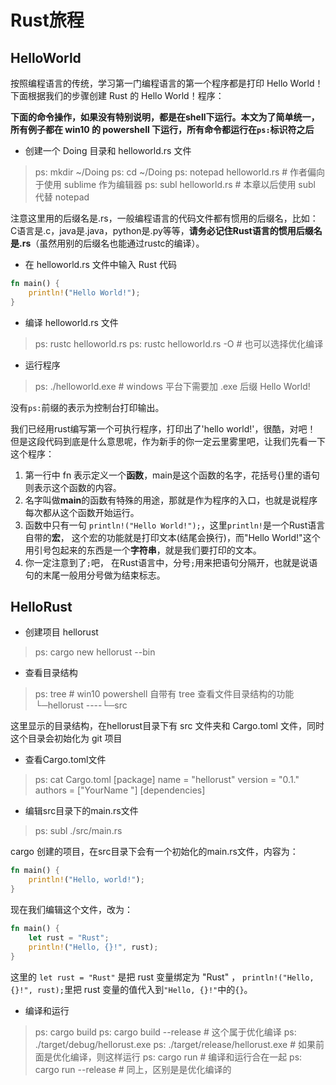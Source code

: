 # Rust旅程

## HelloWorld
按照编程语言的传统，学习第一门编程语言的第一个程序都是打印 Hello World！
下面根据我们的步骤创建 Rust 的 Hello World！程序：

**下面的命令操作，如果没有特别说明，都是在shell下运行。本文为了简单统一，所有例子都在 win10 的 powershell 下运行，所有命令都运行在`ps:`标识符之后**

- 创建一个 Doing 目录和 helloworld.rs 文件

> ps: mkdir ~/Doing
> ps: cd ~/Doing
> ps: notepad helloworld.rs # 作者偏向于使用 sublime 作为编辑器
> ps: subl helloworld.rs # 本章以后使用 subl 代替 notepad

注意这里用的后缀名是.rs，一般编程语言的代码文件都有惯用的后缀名，比如：
    C语言是.c，java是.java，python是.py等等，**请务必记住Rust语言的惯用后缀名是.rs**（虽然用别的后缀名也能通过rustc的编译）。

- 在 helloworld.rs 文件中输入 Rust 代码

```rust
fn main() {
    println!("Hello World!");
}
```

- 编译 helloworld.rs 文件

> ps: rustc helloworld.rs
> ps: rustc helloworld.rs -O # 也可以选择优化编译

- 运行程序

> ps: ./helloworld.exe # windows 平台下需要加 .exe 后缀
> Hello World!

没有`ps:`前缀的表示为控制台打印输出。

我们已经用rust编写第一个可执行程序，打印出了'hello world!'，很酷，对吧！
但是这段代码到底是什么意思呢，作为新手的你一定云里雾里吧，让我们先看一下这个程序：

1. 第一行中 fn 表示定义一个**函数**，main是这个函数的名字，花括号{}里的语句则表示这个函数的内容。
2. 名字叫做**main**的函数有特殊的用途，那就是作为程序的入口，也就是说程序每次都从这个函数开始运行。
3. 函数中只有一句 ```println!("Hello World!");```，这里```println!```是一个Rust语言自带的**宏**，
这个宏的功能就是打印文本(结尾会换行)，而"Hello World!"这个用引号包起来的东西是一个**字符串**，就是我们要打印的文本。
4. 你一定注意到了```;```吧， 在Rust语言中，分号```;```用来把语句分隔开，也就是说语句的末尾一般用分号做为结束标志。

## HelloRust

- 创建项目 hellorust

> ps: cargo new hellorust --bin

- 查看目录结构

> ps: tree # win10 powershell 自带有 tree 查看文件目录结构的功能
> └─hellorust
> ----└─src

这里显示的目录结构，在hellorust目录下有 src 文件夹和 Cargo.toml 文件，同时这个目录会初始化为 git 项目

- 查看Cargo.toml文件

> ps: cat Cargo.toml
> [package]
name = "hellorust"
version = "0.1."
authors = ["YourName <YourEmail>"]
> [dependencies]

- 编辑src目录下的main.rs文件

> ps: subl ./src/main.rs

cargo 创建的项目，在src目录下会有一个初始化的main.rs文件，内容为：
```rust
fn main() {
    println!("Hello, world!");
}
```
现在我们编辑这个文件，改为：
```rust
fn main() {
    let rust = "Rust";
    println!("Hello, {}!", rust);
}
```
这里的 `let rust = "Rust"` 是把 rust 变量绑定为 "Rust" ，
`println!("Hello, {}!", rust);`里把 rust 变量的值代入到`"Hello, {}!"`中的`{}`。

- 编译和运行

> ps: cargo build
> ps: cargo build --release # 这个属于优化编译
> ps: ./target/debug/hellorust.exe
> ps: ./target/release/hellorust.exe # 如果前面是优化编译，则这样运行
> ps: cargo run # 编译和运行合在一起
> ps: cargo run --release # 同上，区别是是优化编译的

